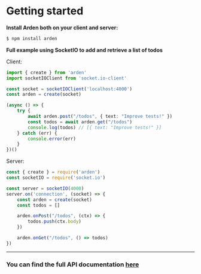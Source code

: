 # Getting started

**Install Arden both on your client and server:**

```bash
$ npm install arden
```

**Full example using SocketIO to add and retrieve a list of todos**

Client:
```ts
import { create } from 'arden'
import socketIOClient from 'socket.io-client'

const socket = socketIOClient('localhost:4000')
const arden = create(socket)

(async () => {
    try {
        await arden.post("/todos", { text: "Improve tests!" })
        const todos = await arden.get("/todos")
        console.log(todos) // [{ text: "Improve tests!" }]
    } catch (err) {
        console.error(err)
    }
})()
```

Server:

```js
const { create } = require('arden')
const socketIO = require('socket.io')

const server = socketIO(4000)
server.on('connection', (socket) => {
    const arden = create(socket)
    const todos = []

    arden.onPost("/todos", (ctx) => {
        todos.push(ctx.body)
    })

    arden.onGet("/todos", () => todos)
})
```

---

### You can find the full API documentation [here](./LATEST.md)
